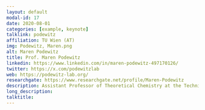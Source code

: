```yaml
---
layout: default
modal-id: 17
date: 2020-08-01
categories: [example, keynote]
talklink: podewitz
affiliation: TU Wien (AT)
img: Podewitz, Maren.png
alt: Maren Podewitz
title: Prof. Maren Podewitz
linkedin: https://www.linkedin.com/in/maren-podewitz-497170126/
twitter: https://x.com/podewitzlab
web: https://podewitz-lab.org/
researchgate: https://www.researchgate.net/profile/Maren-Podewitz
description: Assistant Professor of Theoretical Chemistry at the Technical University of Wien  
long_description:
talktitle: 
---
```


